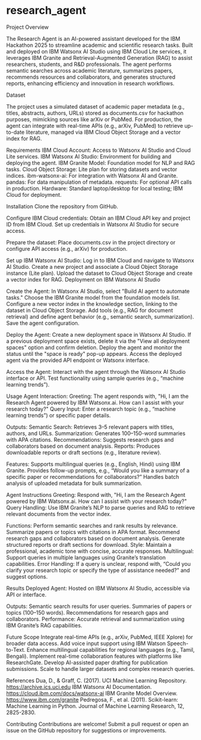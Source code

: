 # research_agent
Project Overview

The Research Agent is an AI-powered assistant developed for the IBM Hackathon 2025 to streamline academic and scientific research tasks. Built and deployed on IBM Watsonx AI Studio using IBM Cloud Lite services, it leverages IBM Granite and Retrieval-Augmented Generation (RAG) to assist researchers, students, and R&D professionals. The agent performs semantic searches across academic literature, summarizes papers, recommends resources and collaborators, and generates structured reports, enhancing efficiency and innovation in research workflows.

Dataset

The project uses a simulated dataset of academic paper metadata (e.g., titles, abstracts, authors, URLs) stored as documents.csv for hackathon purposes, mimicking sources like arXiv or PubMed. For production, the agent can integrate with real-time APIs (e.g., arXiv, PubMed) to retrieve up-to-date literature, managed via IBM Cloud Object Storage and a vector index for RAG.

Requirements
IBM Cloud Account: Access to Watsonx AI Studio and Cloud Lite services.
IBM Watsonx AI Studio: Environment for building and deploying the agent.
IBM Granite Model: Foundation model for NLP and RAG tasks.
Cloud Object Storage: Lite plan for storing datasets and vector indices.
ibm-watsonx-ai: For integration with Watsonx AI and Granite.
pandas: For data manipulation of metadata.
requests: For optional API calls in production.
Hardware: Standard laptop/desktop for local testing; IBM Cloud for deployment.

Installation
Clone the repository from GitHub.

Configure IBM Cloud credentials:
Obtain an IBM Cloud API key and project ID from IBM Cloud.
Set up credentials in Watsonx AI Studio for secure access.

Prepare the dataset:
Place documents.csv in the project directory or configure API access (e.g., arXiv) for production.

Set up IBM Watsonx AI Studio:
Log in to IBM Cloud and navigate to Watsonx AI Studio.
Create a new project and associate a Cloud Object Storage instance (Lite plan).
Upload the dataset to Cloud Object Storage and create a vector index for RAG.
Deployment on IBM Watsonx AI Studio

Create the Agent:
In Watsonx AI Studio, select "Build AI agent to automate tasks."
Choose the IBM Granite model from the foundation models list.
Configure a new vector index in the knowledge section, linking to the dataset in Cloud Object Storage.
Add tools (e.g., RAG for document retrieval) and define agent behavior (e.g., semantic search, summarization).
Save the agent configuration.

Deploy the Agent:
Create a new deployment space in Watsonx AI Studio.
If a previous deployment space exists, delete it via the "View all deployment spaces" option and confirm deletion.
Deploy the agent and monitor the status until the "space is ready" pop-up appears.
Access the deployed agent via the provided API endpoint or Watsonx interface.

Access the Agent:
Interact with the agent through the Watsonx AI Studio interface or API.
Test functionality using sample queries (e.g., “machine learning trends”).

Usage
Agent Interaction:
Greeting: The agent responds with, "Hi, I am the Research Agent powered by IBM Watsonx.ai. How can I assist with your research today?"
Query Input: Enter a research topic (e.g., “machine learning trends”) or specific paper details.

Outputs:
Semantic Search: Retrieves 3–5 relevant papers with titles, authors, and URLs.
Summarization: Generates 100–150-word summaries with APA citations.
Recommendations: Suggests research gaps and collaborators based on document analysis.
Reports: Produces downloadable reports or draft sections (e.g., literature review).

Features:
Supports multilingual queries (e.g., English, Hindi) using IBM Granite.
Provides follow-up prompts, e.g., “Would you like a summary of a specific paper or recommendations for collaborators?”
Handles batch analysis of uploaded metadata for bulk summarization.

Agent Instructions
Greeting: Respond with, "Hi, I am the Research Agent powered by IBM Watsonx.ai. How can I assist with your research today?"
Query Handling: Use IBM Granite’s NLP to parse queries and RAG to retrieve relevant documents from the vector index.

Functions:
Perform semantic searches and rank results by relevance.
Summarize papers or topics with citations in APA format.
Recommend research gaps and collaborators based on document analysis.
Generate structured reports or draft sections for download.
Style: Maintain a professional, academic tone with concise, accurate responses.
Multilingual: Support queries in multiple languages using Granite’s translation capabilities.
Error Handling: If a query is unclear, respond with, “Could you clarify your research topic or specify the type of assistance needed?” and suggest options.

Results
Deployed Agent: Hosted on IBM Watsonx AI Studio, accessible via API or interface.

Outputs:
Semantic search results for user queries.
Summaries of papers or topics (100–150 words).
Recommendations for research gaps and collaborators.
Performance: Accurate retrieval and summarization using IBM Granite’s RAG capabilities.

Future Scope
Integrate real-time APIs (e.g., arXiv, PubMed, IEEE Xplore) for broader data access.
Add voice input support using IBM Watson Speech-to-Text.
Enhance multilingual capabilities for regional languages (e.g., Tamil, Bengali).
Implement real-time collaboration features with platforms like ResearchGate.
Develop AI-assisted paper drafting for publication submissions.
Scale to handle larger datasets and complex research queries.

References
Dua, D., & Graff, C. (2017). UCI Machine Learning Repository. https://archive.ics.uci.edu
IBM Watsonx AI Documentation. https://cloud.ibm.com/docs/watsonx-ai
IBM Granite Model Overview. https://www.ibm.com/granite
Pedregosa, F., et al. (2011). Scikit-learn: Machine Learning in Python. Journal of Machine Learning Research, 12, 2825-2830.

Contributing
Contributions are welcome! Submit a pull request or open an issue on the GitHub repository for suggestions or improvements.
